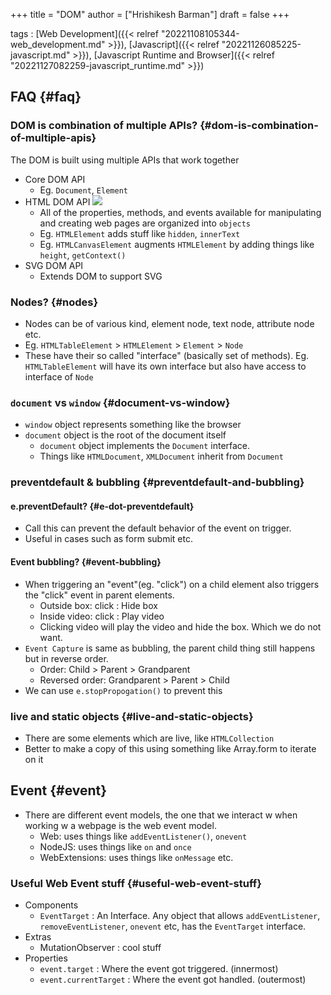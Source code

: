 +++
title = "DOM"
author = ["Hrishikesh Barman"]
draft = false
+++

tags
: [Web Development]({{< relref "20221108105344-web_development.md" >}}), [Javascript]({{< relref "20221126085225-javascript.md" >}}), [Javascript Runtime and Browser]({{< relref "20221127082259-javascript_runtime.md" >}})


## FAQ {#faq}


### DOM is combination of multiple APIs? {#dom-is-combination-of-multiple-apis}

The DOM is built using multiple APIs that work together

-   Core DOM API
    -   Eg. `Document`, `Element`
-   HTML DOM API
    ![](/ox-hugo/20230614133347-dom-242245666.png)
    -   All of the properties, methods, and events available for manipulating and creating web pages are organized into `objects`
    -   Eg. `HTMLElement` adds stuff like `hidden`, `innerText`
    -   Eg. `HTMLCanvasElement` augments `HTMLElement` by adding things like `height`, `getContext()`
-   SVG DOM API
    -   Extends DOM to support SVG


### Nodes? {#nodes}

-   Nodes can be of various kind, element node, text node, attribute node etc.
-   Eg. `HTMLTableElement` &gt; `HTMLElement` &gt; `Element` &gt; `Node`
-   These have their so called "interface" (basically set of methods). Eg. `HTMLTableElement` will have its own interface but also have access to interface of `Node`


### `document` vs `window` {#document-vs-window}

-   `window` object represents something like the browser
-   `document` object is the root of the document itself
    -   `document` object implements the `Document` interface.
    -   Things like `HTMLDocument`, `XMLDocument` inherit from `Document`


### preventdefault &amp; bubbling {#preventdefault-and-bubbling}


#### e.preventDefault? {#e-dot-preventdefault}

-   Call this can prevent the default behavior of the event on trigger.
-   Useful in cases such as form submit etc.


#### Event bubbling? {#event-bubbling}

-   When triggering an "event"(eg. "click") on a child element also triggers the "click" event in parent elements.
    -   Outside box: click : Hide box
    -   Inside video: click : Play video
    -   Clicking video will play the video and hide the box. Which we do not want.
-   `Event Capture` is same as bubbling, the parent child thing still happens but in reverse order.
    -   Order: Child &gt; Parent &gt; Grandparent
    -   Reversed order: Grandparent &gt; Parent &gt; Child
-   We can use `e.stopPropogation()` to prevent this


### live and static objects {#live-and-static-objects}

-   There are some elements which are live, like `HTMLCollection`
-   Better to make a copy of this using something like Array.form to iterate on it


## Event {#event}

-   There are different event models, the one that we interact w when working w a webpage is the web event model.
    -   Web: uses things like `addEventListener()`, `onevent`
    -   NodeJS: uses things like `on` and `once`
    -   WebExtensions: uses things like `onMessage` etc.


### Useful Web Event stuff {#useful-web-event-stuff}

-   Components
    -   `EventTarget` : An Interface. Any object that allows `addEventListener`, `removeEventListener`, `onevent` etc, has the `EventTarget` interface.
-   Extras
    -   MutationObserver : cool stuff
-   Properties
    -   `event.target` : Where the event got triggered. (innermost)
    -   `event.currentTarget` : Where the event got handled. (outermost)
